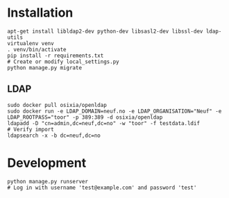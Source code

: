 # Installation
    apt-get install libldap2-dev python-dev libsasl2-dev libssl-dev ldap-utils
    virtualenv venv
    . venv/bin/activate
    pip install -r requirements.txt
    # Create or modify local_settings.py
    python manage.py migrate

## LDAP
    sudo docker pull osixia/openldap
    sudo docker run -e LDAP_DOMAIN=neuf.no -e LDAP_ORGANISATION="Neuf" -e LDAP_ROOTPASS="toor" -p 389:389 -d osixia/openldap
    ldapadd -D "cn=admin,dc=neuf,dc=no" -w "toor" -f testdata.ldif
    # Verify import
    ldapsearch -x -b dc=neuf,dc=no
    
# Development
    python manage.py runserver
    # Log in with username 'test@example.com' and password 'test'